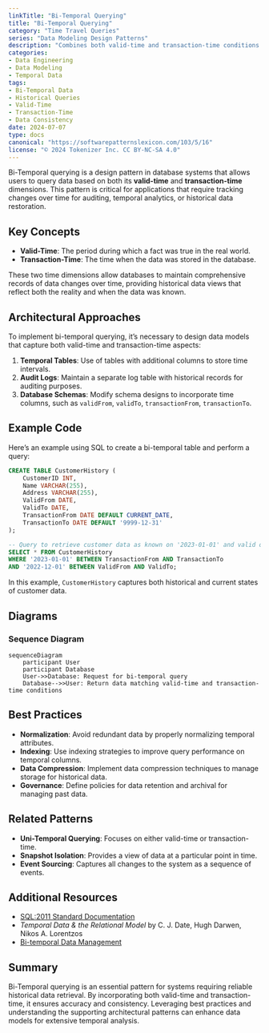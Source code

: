 ```yaml
---
linkTitle: "Bi-Temporal Querying"
title: "Bi-Temporal Querying"
category: "Time Travel Queries"
series: "Data Modeling Design Patterns"
description: "Combines both valid-time and transaction-time conditions in queries to retrieve precise historical data."
categories:
- Data Engineering
- Data Modeling
- Temporal Data
tags:
- Bi-Temporal Data
- Historical Queries
- Valid-Time
- Transaction-Time
- Data Consistency
date: 2024-07-07
type: docs
canonical: "https://softwarepatternslexicon.com/103/5/16"
license: "© 2024 Tokenizer Inc. CC BY-NC-SA 4.0"
---
```



Bi-Temporal querying is a design pattern in database systems that allows users to query data based on both its **valid-time** and **transaction-time** dimensions. This pattern is critical for applications that require tracking changes over time for auditing, temporal analytics, or historical data restoration.

## Key Concepts

- **Valid-Time**: The period during which a fact was true in the real world.
- **Transaction-Time**: The time when the data was stored in the database.

These two time dimensions allow databases to maintain comprehensive records of data changes over time, providing historical data views that reflect both the reality and when the data was known.

## Architectural Approaches

To implement bi-temporal querying, it’s necessary to design data models that capture both valid-time and transaction-time aspects:

1. **Temporal Tables**: Use of tables with additional columns to store time intervals.
2. **Audit Logs**: Maintain a separate log table with historical records for auditing purposes.
3. **Database Schemas**: Modify schema designs to incorporate time columns, such as `validFrom`, `validTo`, `transactionFrom`, `transactionTo`.

## Example Code

Here’s an example using SQL to create a bi-temporal table and perform a query:

```sql
CREATE TABLE CustomerHistory (
    CustomerID INT,
    Name VARCHAR(255),
    Address VARCHAR(255),
    ValidFrom DATE,
    ValidTo DATE,
    TransactionFrom DATE DEFAULT CURRENT_DATE,
    TransactionTo DATE DEFAULT '9999-12-31'
);

-- Query to retrieve customer data as known on '2023-01-01' and valid on '2022-12-01'
SELECT * FROM CustomerHistory
WHERE '2023-01-01' BETWEEN TransactionFrom AND TransactionTo
AND '2022-12-01' BETWEEN ValidFrom AND ValidTo;
```

In this example, `CustomerHistory` captures both historical and current states of customer data.

## Diagrams

### Sequence Diagram

```mermaid
sequenceDiagram
    participant User
    participant Database
    User->>Database: Request for bi-temporal query
    Database-->>User: Return data matching valid-time and transaction-time conditions
```

## Best Practices

- **Normalization**: Avoid redundant data by properly normalizing temporal attributes.
- **Indexing**: Use indexing strategies to improve query performance on temporal columns.
- **Data Compression**: Implement data compression techniques to manage storage for historical data.
- **Governance**: Define policies for data retention and archival for managing past data.

## Related Patterns

- **Uni-Temporal Querying**: Focuses on either valid-time or transaction-time.
- **Snapshot Isolation**: Provides a view of data at a particular point in time.
- **Event Sourcing**: Captures all changes to the system as a sequence of events.

## Additional Resources

- [SQL:2011 Standard Documentation](https://en.wikipedia.org/wiki/SQL:2011)
- *Temporal Data & the Relational Model* by C. J. Date, Hugh Darwen, Nikos A. Lorentzos
- [Bi-temporal Data Management](https://www.tutorialspoint.com/temporal_database/temporal_database_quick_guide.htm)

## Summary

Bi-Temporal querying is an essential pattern for systems requiring reliable historical data retrieval. By incorporating both valid-time and transaction-time, it ensures accuracy and consistency. Leveraging best practices and understanding the supporting architectural patterns can enhance data models for extensive temporal analysis.
